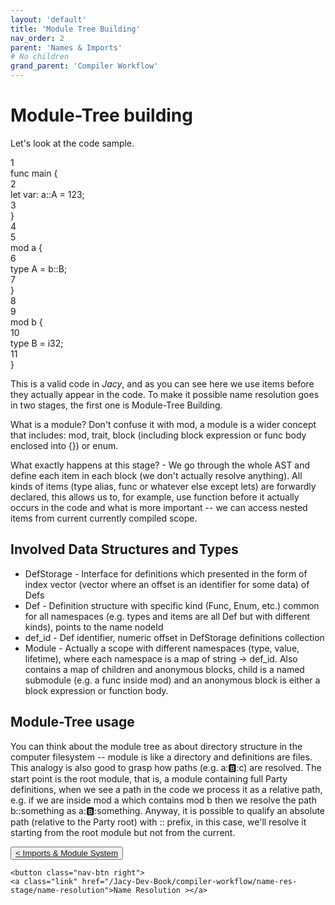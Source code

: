 ```yaml
---
layout: 'default'
title: 'Module Tree Building'
nav_order: 2
parent: 'Names & Imports'
# No children
grand_parent: 'Compiler Workflow'
---
```


# Module-Tree building

Let's look at the code sample.

<div class="code-fence">
            <div class="copy"><i class="far fa-copy"></i></div>
            <div class="code line-numbers highlight-jc hljs">
                <div class="line-num" data-line-num="1">1</div><div class="line"><span class="hljs-keyword">func</span> <span class="hljs-title function_">main</span> {</div><div class="line-num" data-line-num="2">2</div><div class="line">    <span class="hljs-keyword">let</span> <span class="hljs-variable">var</span>: a::A = <span class="hljs-number">123</span>;</div><div class="line-num" data-line-num="3">3</div><div class="line">}</div><div class="line-num" data-line-num="4">4</div><div class="line"></div><div class="line-num" data-line-num="5">5</div><div class="line"><span class="hljs-keyword">mod</span> <span class="hljs-title class_">a</span> {</div><div class="line-num" data-line-num="6">6</div><div class="line">    <span class="hljs-keyword">type</span> <span class="hljs-title class_">A</span> = b::B;</div><div class="line-num" data-line-num="7">7</div><div class="line">}</div><div class="line-num" data-line-num="8">8</div><div class="line"></div><div class="line-num" data-line-num="9">9</div><div class="line"><span class="hljs-keyword">mod</span> <span class="hljs-title class_">b</span> {</div><div class="line-num" data-line-num="10">10</div><div class="line">    <span class="hljs-keyword">type</span> <span class="hljs-title class_">B</span> = <span class="hljs-type">i32</span>;</div><div class="line-num" data-line-num="11">11</div><div class="line">}</div>
            </div>
        </div>

This is a valid code in _Jacy_, and as you can see here we use items before they actually appear in the code. To make it
possible name resolution goes in two stages, the first one is Module-Tree Building.

What is a module? Don't confuse it with <span class="inline-code highlight-jc hljs"><span class="hljs-keyword">mod</span></span>, a module is a wider concept that includes: <span class="inline-code highlight-jc hljs"><span class="hljs-keyword">mod</span></span>, <span class="inline-code highlight-jc hljs"><span class="hljs-keyword">trait</span></span>, block
(including block expression or <span class="inline-code highlight-jc hljs"><span class="hljs-keyword">func</span></span> body enclosed into <span class="inline-code highlight-jc hljs">{}</span>) or <span class="inline-code highlight-jc hljs"><span class="hljs-keyword">enum</span></span>.

What exactly happens at this stage? - We go through the whole AST and define each item in each block (we don't actually
resolve anything). All kinds of items (<span class="inline-code highlight-jc hljs"><span class="hljs-keyword">type</span></span> alias, <span class="inline-code highlight-jc hljs"><span class="hljs-keyword">func</span></span> or whatever else except <span class="inline-code highlight-jc hljs"><span class="hljs-keyword">let</span></span>s) are forwardly declared, this
allows us to, for example, use function before it actually occurs in the code and what is more important -- we can
access nested items from current currently compiled scope.

## Involved Data Structures and Types

* <span class="inline-code highlight-jc hljs">DefStorage</span> - Interface for definitions which presented in the form of index vector (vector where an offset is an identifier for some data) of <span class="inline-code highlight-jc hljs">Def</span>s
* <span class="inline-code highlight-jc hljs">Def</span> - Definition structure with specific kind (<span class="inline-code highlight-jc hljs">Func</span>, <span class="inline-code highlight-jc hljs">Enum</span>, etc.) common for all namespaces (e.g. types and items
  are all <span class="inline-code highlight-jc hljs">Def</span> but with different kinds), points to the name <span class="inline-code highlight-jc hljs">nodeId</span>
* <span class="inline-code highlight-jc hljs">def_id</span> - <span class="inline-code highlight-jc hljs">Def</span> identifier, numeric offset in <span class="inline-code highlight-jc hljs">DefStorage</span> definitions collection
* <span class="inline-code highlight-jc hljs">Module</span> - Actually a scope with different namespaces (type, value, lifetime), where each namespace is a map of
  <span class="inline-code highlight-jc hljs">string <span class="hljs-operator">-&gt;</span> def_id</span>. Also contains a map of children and anonymous blocks, child is a named submodule (e.g. a <span class="inline-code highlight-jc hljs"><span class="hljs-keyword">func</span></span>
  inside <span class="inline-code highlight-jc hljs"><span class="hljs-keyword">mod</span></span>) and an anonymous block is either a block expression or function body.

## Module-Tree usage

You can think about the module tree as about directory structure in the computer filesystem -- module is like a
directory and definitions are files. This analogy is also good to grasp how paths (e.g. <span class="inline-code highlight-jc hljs">a::b::c</span>) are resolved. The
start point is the root module, that is, a module containing full Party definitions, when we see a path in the code we
process it as a relative path, e.g. if we are inside <span class="inline-code highlight-jc hljs"><span class="hljs-keyword">mod</span> <span class="hljs-title class_">a</span></span> which contains <span class="inline-code highlight-jc hljs"><span class="hljs-keyword">mod</span> <span class="hljs-title class_">b</span></span> then we resolve the path
<span class="inline-code highlight-jc hljs">b::something</span> as <span class="inline-code highlight-jc hljs">a::b::something</span>. Anyway, it is possible to qualify an absolute path (relative to the Party root)
with <span class="inline-code highlight-jc hljs">::</span> prefix, in this case, we'll resolve it starting from the root module but not from the current.
<div class="nav-btn-block">
    <button class="nav-btn left">
    <a class="link" href="/Jacy-Dev-Book/compiler-workflow/name-res-stage/importation-&-module-system">< Imports & Module System</a>
</button>

    <button class="nav-btn right">
    <a class="link" href="/Jacy-Dev-Book/compiler-workflow/name-res-stage/name-resolution">Name Resolution ></a>
</button>

</div>
